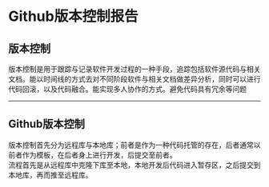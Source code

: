 # Github版本控制报告

<a name="8nvYI"></a>
## 版本控制
版本控制是用于跟踪与记录软件开发过程的一种手段，追踪包括软件源代码与相关文档。能以时间线的方式去对不同阶段软件与相关文档做差异分析，同时可以进行代码回滚，以及代码融合。能实现多人协作的方式。避免代码具有冗余等问题

---

<a name="Hdtei"></a>
## Github版本控制
版本控制首先分为远程库与本地库；前者是作为一种代码托管的存在，后者通常以前者作为模板，在后者身上进行开发，后提交至前者。<br />流程首先是从远程库中克隆下库至本地，本地开发后代码进入暂存区，之后提交到本地库，再而推至远程库。

